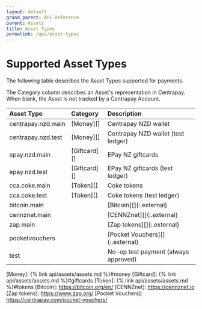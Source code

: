 ```yaml
---
layout: default
grand_parent: API Reference
parent: Assets
title: Asset Types
permalink: /api/asset-types
---
```


# Supported Asset Types

The following table describes the Asset Types supported for payments.

The Category column describes an Asset's representation in Centrapay. When blank, the Asset is not
tracked by a Centrapay Account.

| Asset Type         | Category     |             Description              |
| :----------------- |:-------------| :----------------------------------- |
| centrapay.nzd.main | [Money][]    | Centrapay NZD wallet                 |
| centrapay.nzd.test | [Money][]    | Centrapay NZD wallet (test ledger)   |
| epay.nzd.main      | [Giftcard][] | EPay NZ giftcards                    |
| epay.nzd.test      | [Giftcard][] | EPay NZ giftcards (test ledger)      |
| cca.coke.main      | [Token][]    | Coke tokens                          |
| cca.coke.test      | [Token][]    | Coke tokens (test ledger)            |
| bitcoin.main       |              | [Bitcoin][]{:.external}              |
| cennznet.main      |              | [CENNZnet][]{:.external}             |
| zap.main           |              | [Zap tokens][]{:.external}           |
| pocketvouchers     |              | [Pocket Vouchers][]{:.external}      |
| test               |              | No-op test payment (always approved) |

[Money]: {% link api/assets/assets.md %}#money
[Giftcard]: {% link api/assets/assets.md %}#giftcards
[Token]: {% link api/assets/assets.md %}#tokens
[Bitcoin]: https://bitcoin.org/en/
[CENNZnet]: https://cennznet.io
[Zap tokens]: https://www.zap.org/
[Pocket Vouchers]: https://centrapay.com/pocket-vouchers/
